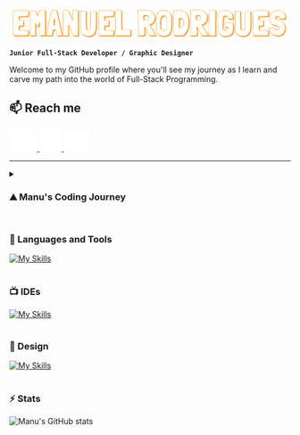 <img src="">

<img src="Resources/namehorizontal.png" align="center" width="500">

**`Junior Full-Stack Developer / Graphic Designer`**

Welcome to my GitHub profile where you'll see my journey as I learn and carve my path into the world of Full-Stack Programming.

## 📫 Reach me

<a href="">
 <img src="Resources/gmailwhite.png" margin-right="20" width="50">
</a>
<a href="">
 <img src="Resources/lkdnwhite.png" margin-right="20" width="40">
</a>
<a href="">
 <img src="Resources/logowhite.png" margin-right="20" width="43">
</a>


---

<details>
 <summary><h3>⛰️ Manu's Coding Journey</h3></summary>
I began my coding journey in college, as a multimedia student. It was mainly frontend and some ideas of backend, nothing too deep. I was pretty excited, even before starting. However, things took a turn for the worst, and shortly after starting learning, I discovered that coding wasn't for me... at the time. So I moved on to other realms of multimedia and ended up as a Graphic Designer. It fulfilled me for a while but after some time, I've noticed that it wasn't for me either. I love being creative and I don't think I'll ever let go of that part of me... but I wanted more. As I started to realize that I needed a career change, coding started to appear on the back of my mind. You see, I've never truly forgotten it after college, and it somehow became this monster that was too strong for me to defeat. But maybe not this time. Maybe I was ready enough to try again. And so I did. And so I failed. A few months passed. I tried again on my own. And I failed again. This made me think that maybe I should stick to Graphic Design and what I needed was just to fall back in love with it. And that's what I did, but the love didn't last long. At this point, I was really tired, like you must be from reading this. I promise the end is near. I've decided I needed a proper change, this time for real, not like the times before where it was just me in front of my computer. In reality, coding was still on my mind. I always had this idea that programmers owned the world and the array of things they could do blew my mind. And I wanted that. Since I couldn't do it alone, I took a friend's suggestion and did a coding boot camp. It was hard, incredibly fast-paced but fun as hell. They say "third time's a charm" and... this time was. I finally felt I was on to something, and even though this journey was, is, and will continue to be hard, I don't see myself doing anything else. So welcome to my GitHub profile and my journey into a Full-Stack Developer!!!
</details>

#

### 🧰 Languages and Tools

[![My Skills](https://skillicons.dev/icons?i=java,js,html,css,spring,nodejs,jquery,bootstrap,mysql,git,maven,postman&theme=light)](https://skillicons.dev)

#

### 📺 IDEs

[![My Skills](https://skillicons.dev/icons?i=idea,vscode&theme=light)](https://skillicons.dev)

#

### 🎨 Design

[![My Skills](https://skillicons.dev/icons?i=ai,ps,sketchup,figma&theme=light)](https://skillicons.dev)

#


### ⚡️ Stats

![Manu's GitHub stats](https://github-readme-stats.vercel.app/api?username=manuvils&show_icons=true&theme=github_dark)

#


